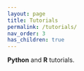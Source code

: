 ```yaml
---
layout: page
title: Tutorials
permalink: /tutorials/
nav_order: 3
has_children: true
--- 
```


**Python** and **R** tutorials.
